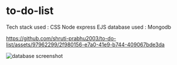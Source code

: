 # to-do-list
Tech stack used : CSS Node express EJS
database used : Mongodb

https://github.com/shruti-prabhu2003/to-do-list/assets/97962299/2f980156-e7a0-41e9-b744-409067bde3da

![database screenshot](https://github.com/shruti-prabhu2003/to-do-list/assets/97962299/51ca6875-35af-468b-90c7-22dad777bb30)
